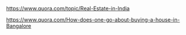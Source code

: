 https://www.quora.com/topic/Real-Estate-in-India

https://www.quora.com/How-does-one-go-about-buying-a-house-in-Bangalore


